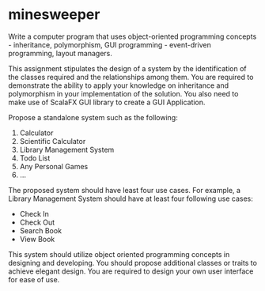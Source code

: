 # minesweeper

Write a computer program that uses object-oriented programming concepts - inheritance, polymorphism, GUI programming - event-driven programming, layout managers.

This assignment stipulates the design of a system by the identification of the classes required and the relationships among them. You are required to demonstrate the ability to apply your knowledge on inheritance and polymorphism in your implementation of the solution. You also need to make use of ScalaFX GUI library to create a GUI Application.

Propose a standalone system such as the following:
1.	Calculator
2.	Scientific Calculator
3.	Library Management System
4.	Todo List
5.	Any Personal Games
6.	…

The proposed system should have least four use cases. For example, a Library Management System should have at least four following use cases:
- Check In
- Check Out
- Search Book
- View Book

This system should utilize object oriented programming concepts in designing and developing. You should propose additional classes or traits to achieve elegant design. You are required to design your own user interface for ease of use.

